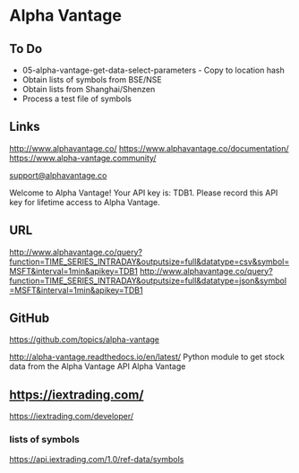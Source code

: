 

# Alpha Vantage


## To Do

* 05-alpha-vantage-get-data-select-parameters - Copy to location hash
* Obtain lists of symbols from BSE/NSE
* Obtain lists from Shanghai/Shenzen
* Process a test file of symbols


## Links

http://www.alphavantage.co/
https://www.alphavantage.co/documentation/
https://www.alpha-vantage.community/

support@alphavantage.co

Welcome to Alpha Vantage! Your API key is: TDB1. Please record this API key for lifetime access to Alpha Vantage.


## URL

http://www.alphavantage.co/query?function=TIME_SERIES_INTRADAY&outputsize=full&datatype=csv&symbol=MSFT&interval=1min&apikey=TDB1
http://www.alphavantage.co/query?function=TIME_SERIES_INTRADAY&outputsize=full&datatype=json&symbol=MSFT&interval=1min&apikey=TDB1


## GitHub

https://github.com/topics/alpha-vantage

http://alpha-vantage.readthedocs.io/en/latest/
Python module to get stock data from the Alpha Vantage API Alpha Vantage

## https://iextrading.com/

https://iextrading.com/developer/

### lists of symbols

https://api.iextrading.com/1.0/ref-data/symbols

